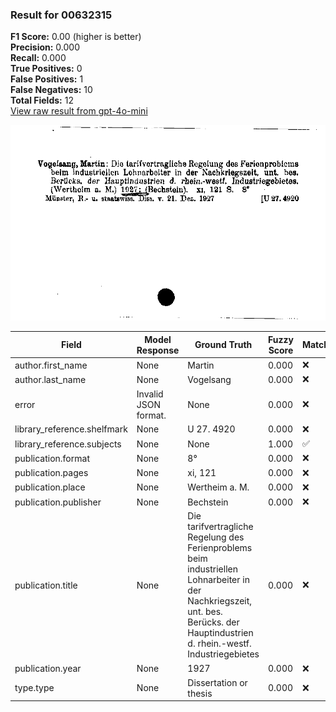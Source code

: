 ### Result for 00632315
**F1 Score:** 0.00 (higher is better)<br>**Precision:** 0.000<br>**Recall:** 0.000<br>**True Positives:** 0<br>**False Positives:** 1<br>**False Negatives:** 10<br>**Total Fields:** 12<br>[View raw result from gpt-4o-mini](https://github.com/RISE-UNIBAS/humanities_data_benchmark/blob/main/results/2025-10-03/T0164/request_T0164_00632315.json)

<img src="https://github.com/RISE-UNIBAS/humanities_data_benchmark/blob/main/benchmarks/zettelkatalog/images/00632315.jpg?raw=true" alt="00632315" width="600px">

| Field | Model Response | Ground Truth | Fuzzy Score | Match |
|-------|----------------|--------------|-------------|-------|
| author.first_name | None | Martin | 0.000 | ❌ |
| author.last_name | None | Vogelsang | 0.000 | ❌ |
| error | Invalid JSON format. | None | 0.000 | ❌ |
| library_reference.shelfmark | None | U 27. 4920 | 0.000 | ❌ |
| library_reference.subjects | None | None | 1.000 | ✅ |
| publication.format | None | 8° | 0.000 | ❌ |
| publication.pages | None | xi, 121 | 0.000 | ❌ |
| publication.place | None | Wertheim a. M. | 0.000 | ❌ |
| publication.publisher | None | Bechstein | 0.000 | ❌ |
| publication.title | None | Die tarifvertragliche Regelung des Ferienproblems beim industriellen Lohnarbeiter in der Nachkriegszeit, unt. bes. Berücks. der Hauptindustrien d. rhein.-westf. Industriegebietes | 0.000 | ❌ |
| publication.year | None | 1927 | 0.000 | ❌ |
| type.type | None | Dissertation or thesis | 0.000 | ❌ |
